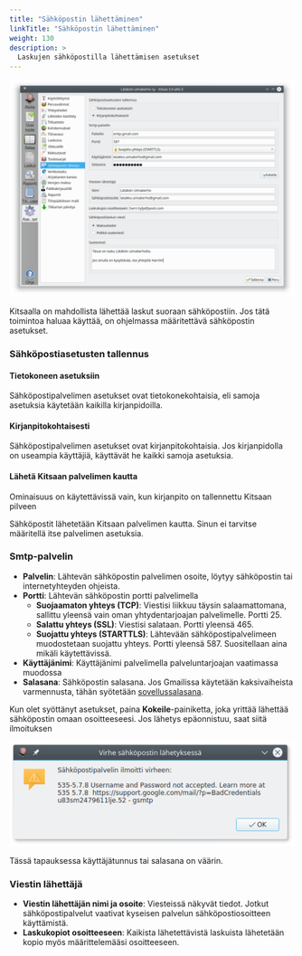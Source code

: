 ```yaml
---
title: "Sähköpostin lähettäminen"
linkTitle: "Sähköpostin lähettäminen"
weight: 130
description: >
  Laskujen sähköpostilla lähettämisen asetukset
---
```


![](/img/fi/asetukset/email.png)

Kitsaalla on mahdollista lähettää laskut suoraan sähköpostiin. Jos tätä toimintoa haluaa käyttää, on ohjelmassa määritettävä sähköpostin asetukset.

### Sähköpostiasetusten tallennus

#### Tietokoneen asetuksiin

Sähköpostipalvelimen asetukset ovat tietokonekohtaisia, eli samoja asetuksia käytetään kaikilla kirjanpidoilla.

#### Kirjanpitokohtaisesti

Sähköpostipalvelimen asetukset ovat kirjanpitokohtaisia. Jos kirjanpidolla on useampia käyttäjiä, käyttävät he kaikki samoja asetuksia.

#### Lähetä Kitsaan palvelimen kautta

<div class="cloud-only">
  <i class="fa fa-cloud"></i> Ominaisuus on käytettävissä vain, kun kirjanpito on tallennettu Kitsaan pilveen
</div>

Sähköpostit lähetetään Kitsaan palvelimen kautta. Sinun ei tarvitse määritellä itse palvelimen asetuksia.

### Smtp-palvelin

- **Palvelin**: Lähtevän sähköpostin palvelimen osoite, löytyy sähköpostin tai internetyhteyden ohjeista.
- **Portti**: Lähtevän sähköpostin portti palvelimella
  - **Suojaamaton yhteys (TCP)**: Viestisi liikkuu täysin salaamattomana, sallittu yleensä vain oman yhtydentarjoajan palvelimelle. Portti 25.
  - **Salattu yhteys (SSL)**: Viestisi salataan. Portti yleensä 465.
  - **Suojattu yhteys (STARTTLS)**: Lähtevään sähköpostipalvelimeen muodostetaan suojattu yhteys. Portti yleensä 587. Suositellaan aina mikäli käytettävissä.
- **Käyttäjänimi**: Käyttäjänimi palvelimella palveluntarjoajan vaatimassa muodossa
- **Salasana**: Sähköpostin salasana. Jos Gmailissa käytetään kaksivaiheista varmennusta, tähän syötetään [sovellussalasana](https://myaccount.google.com/apppasswords).

Kun olet syöttänyt asetukset, paina **Kokeile**-painiketta, joka yrittää lähettää sähköpostin omaan osoitteeseesi. Jos lähetys epäonnistuu, saat siitä ilmoituksen

![](/img/fi/asetukset/emailvirhe.png)

Tässä tapauksessa käyttäjätunnus tai salasana on väärin.

### Viestin lähettäjä

- **Viestin lähettäjän nimi ja osoite**: Viesteissä näkyvät tiedot. Jotkut sähköpostipalvelut vaativat kyseisen palvelun sähköpostiosoitteen käyttämistä.
- **Laskukopiot osoitteeseen**: Kaikista lähetettävistä laskuista lähetetään kopio myös määrittelemääsi osoitteeseen.
